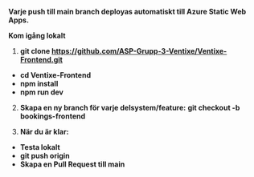 





**Varje push till main branch deployas automatiskt till Azure Static Web Apps.**

**Kom igång lokalt**
1. ****git clone https://github.com/ASP-Grupp-3-Ventixe/Ventixe-Frontend.git****
- ****cd Ventixe-Frontend****
- ****npm install****
- ****npm run dev****

2. **Skapa en ny branch för varje delsystem/feature:** ****git checkout -b bookings-frontend****

4. **När du är klar:**
- **Testa lokalt**
- **git push origin <din-branch>**
- **Skapa en Pull Request till main**

